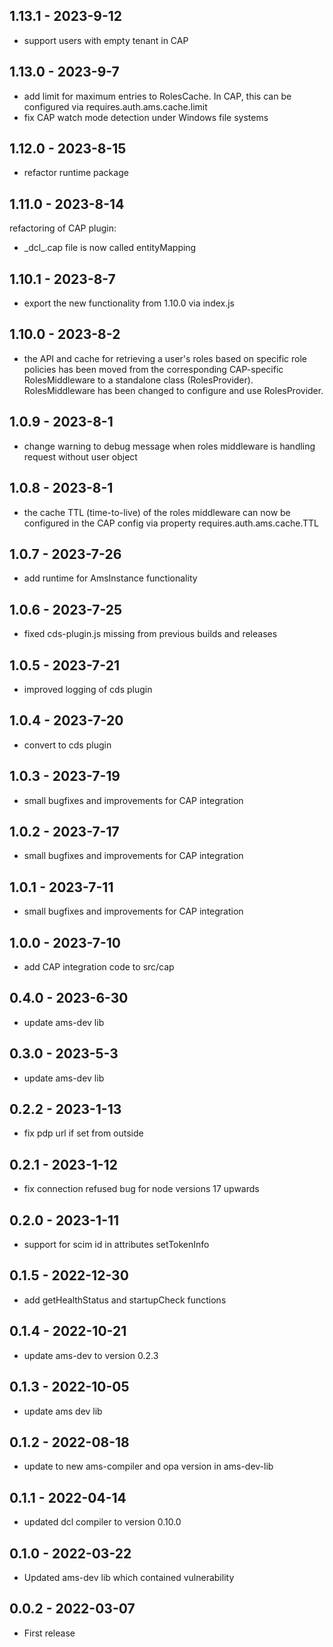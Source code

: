 ## 1.13.1 - 2023-9-12

- support users with empty tenant in CAP

## 1.13.0 - 2023-9-7

- add limit for maximum entries to RolesCache. In CAP, this can be configured via requires.auth.ams.cache.limit
- fix CAP watch mode detection under Windows file systems

## 1.12.0 - 2023-8-15

- refactor runtime package

## 1.11.0 - 2023-8-14

refactoring of CAP plugin:
- \_dcl\_.cap file is now called entityMapping

## 1.10.1 - 2023-8-7

- export the new functionality from 1.10.0 via index.js

## 1.10.0 - 2023-8-2

- the API and cache for retrieving a user's roles based on specific role policies has been moved from the corresponding CAP-specific RolesMiddleware to a standalone class (RolesProvider). RolesMiddleware has been changed to configure and use RolesProvider.

## 1.0.9 - 2023-8-1

- change warning to debug message when roles middleware is handling request without user object

## 1.0.8 - 2023-8-1

- the cache TTL (time-to-live) of the roles middleware can now be configured in the CAP config via property requires.auth.ams.cache.TTL

## 1.0.7 - 2023-7-26

- add runtime for AmsInstance functionality

## 1.0.6 - 2023-7-25

- fixed cds-plugin.js missing from previous builds and releases

## 1.0.5 - 2023-7-21

- improved logging of cds plugin

## 1.0.4 - 2023-7-20

- convert to cds plugin

## 1.0.3 - 2023-7-19

- small bugfixes and improvements for CAP integration

## 1.0.2 - 2023-7-17

- small bugfixes and improvements for CAP integration

## 1.0.1 - 2023-7-11

- small bugfixes and improvements for CAP integration

## 1.0.0 - 2023-7-10

- add CAP integration code to src/cap

## 0.4.0 - 2023-6-30

- update ams-dev lib

## 0.3.0 - 2023-5-3

- update ams-dev lib

## 0.2.2 - 2023-1-13

- fix pdp url if set from outside

## 0.2.1 - 2023-1-12

- fix connection refused bug for node versions 17 upwards

## 0.2.0 - 2023-1-11

- support for scim id in attributes setTokenInfo

## 0.1.5 - 2022-12-30

- add getHealthStatus and startupCheck functions

## 0.1.4 - 2022-10-21

- update ams-dev to version 0.2.3

## 0.1.3 - 2022-10-05

- update ams dev lib

## 0.1.2 - 2022-08-18

- update to new ams-compiler and opa version in ams-dev-lib

## 0.1.1 - 2022-04-14

- updated dcl compiler to version 0.10.0

## 0.1.0 - 2022-03-22

- Updated ams-dev lib which contained vulnerability

## 0.0.2 - 2022-03-07

- First release

